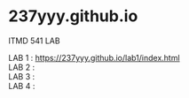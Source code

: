 # 237yyy.github.io

ITMD 541 LAB

LAB 1 : <https://237yyy.github.io/lab1/index.html>  
LAB 2 :  
LAB 3 :  
LAB 4 :   
 
